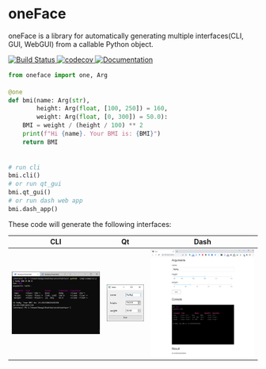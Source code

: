 # oneFace

oneFace is a library for automatically generating multiple interfaces(CLI, GUI, WebGUI) from a callable Python object.

<p>
    <a href="https://github.com/Nanguage/oneFace/actions/workflows/build_and_test.yml">
        <img src="https://github.com/Nanguage/oneFace/actions/workflows/build_and_test.yml/badge.svg" alt="Build Status">
    </a>
    <a href="https://app.codecov.io/gh/Nanguage/oneFace">
        <img src="https://codecov.io/gh/Nanguage/oneFace/branch/master/graph/badge.svg" alt="codecov">
    </a>
    <a href="https://nanguage.github.io/oneFace/">
    	<img src="https://readthedocs.org/projects/ansicolortags/badge/?version=latest" alt="Documentation">
    </a>
</p>


```Python
from oneface import one, Arg

@one
def bmi(name: Arg(str),
        height: Arg(float, [100, 250]) = 160,
        weight: Arg(float, [0, 300]) = 50.0):
    BMI = weight / (height / 100) ** 2
    print(f"Hi {name}. Your BMI is: {BMI}")
    return BMI


# run cli
bmi.cli()
# or run qt_gui
bmi.qt_gui()
# or run dash web app
bmi.dash_app()
```

These code will generate the following interfaces:

|  CLI | Qt | Dash |
| ---- | -- | ---- |
| ![CLI](./docs/imgs/bmi_cli.png) | ![Qt](./docs/imgs/bmi_qt.png) | ![Dash](./docs/imgs/bmi_dash.png) |